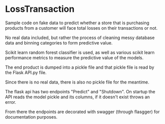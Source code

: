 # LossTransaction
Sample code on fake data to predict whether a store that is purchasing products from a customer will face total losses on their transactions or not.

No real data included, but rather the process of cleaning messy database data and binning categories to form predictive value.

Scikit learn random forest classifier is used, as well as various scikit learn performance metrics to measure the predictive value of the models.

The end product is dumped into a pickle file and that pickle file is read by the Flask API.py file.

Since there is no real data, there is also no pickle file for the meantime.

The flask api has two endpoints "Predict" and "Shutdown". On startup the API reads the model pickle and its columns, if it doesn't exist throws an error. 

From there the endpoints are decorated with swagger (through flasgger) for documentation purposes.
